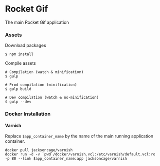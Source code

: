 # Rocket Gif

The main Rocket Gif application

### Assets

Download packages

    $ npm install

Compile assets

    # Compilation (watch & minification)
    $ gulp

    # Prod compilation (minification)
    $ gulp build

    # Dev compilation (watch & no-minification)
    $ gulp --dev

### Docker Installation

#### Varnish

Replace `$app_container_name` by the name of the main running application
container.

    docker pull jacksoncage/varnish
    docker run -d -v `pwd`/docker/varnish.vcl:/etc/varnish/default.vcl:ro -p 80 --link $app_container_name:app jacksoncage/varnish
